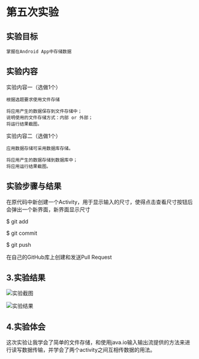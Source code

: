 # 第五次实验

## 实验目标

    掌握在Android App中存储数据

## 实验内容
实验内容一（选做1个）

    根据选题要求使用文件存储

    将应用产生的数据保存到文件存储中；
    说明使用的文件存储方式：内部 or 外部；
    将运行结果截图。

实验内容二（选做1个）

    应用数据存储可采用数据库存储。

    将应用产生的数据存储到数据库中；
    将应用运行结果截图。

## 实验步骤与结果

在原代码中新创建一个Activity，用于显示输入的尺寸，使得点击查看尺寸按钮后会弹出一个新界面，新界面显示尺寸


$ git add 

$ git commit

$ git push

在自己的GitHub库上创建和发送Pull Request 

## 3.实验结果

![实验截图](https://github.com/Edison-Yan/android-labs-2018/blob/master/soft1614080902210/51.PNG)

![实验结果](https://github.com/Edison-Yan/android-labs-2018/blob/master/soft1614080902210/52.PNG) 

## 4.实验体会
这次实验让我学会了简单的文件存储，和使用java.io输入输出流提供的方法来进行读写数据传输，并学会了两个activity之间互相传数据的用法。
